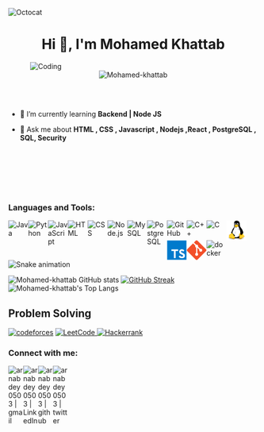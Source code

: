 ![Octocat](ezgif.com-reverse.gif)
<h1 align="center">Hi 👋, I'm Mohamed Khattab</h1>           
<img align="right" alt="Coding" width="460" src="https://cdn.dribbble.com/users/1292677/screenshots/6139167/media/fcf7fd0c619bb87706533079240915f3.gif"/>
<p align="center"> <img src="https://komarev.com/ghpvc/?username=Mohamed-khattab&label=Profile%20views&color=0e75b6&style=flat" alt="Mohamed-khattab" /> </p>  

<br />
<br />

- 🌱 I’m currently learning **Backend | Node JS**  

- 💬 Ask me about **HTML , CSS , Javascript , Nodejs ,React ,  PostgreSQL , SQL, Security**      

 
<br />
<br />
<br /><br /><br />


### Languages and Tools:

[<img align="left" alt="Java" width="40px" src="https://cdn.jsdelivr.net/gh/devicons/devicon/icons/java/java-original-wordmark.svg" />][github]
[<img align="left" alt="Python" width="40px" src="https://cdn.jsdelivr.net/gh/devicons/devicon/icons/python/python-original-wordmark.svg" />][github]
[<img align="left" alt="JavaScript" width="40px" src="https://cdn.jsdelivr.net/gh/devicons/devicon/icons/javascript/javascript-original.svg" />][github]
[<img align="left" alt="HTML" width="40px" src="https://cdn.jsdelivr.net/gh/devicons/devicon/icons/html5/html5-original-wordmark.svg" />][github]
[<img align="left" alt="CSS" width="40px" src="https://cdn.jsdelivr.net/gh/devicons/devicon/icons/css3/css3-original-wordmark.svg" />][github]
[<img align="left" alt="Node.js" width="40px" src="https://cdn.jsdelivr.net/gh/devicons/devicon/icons/nodejs/nodejs-original-wordmark.svg" />][github]
[<img align="left" alt="MySQL" width="40px" src="https://cdn.jsdelivr.net/gh/devicons/devicon/icons/mysql/mysql-original-wordmark.svg" />][github]
[<img align="left" alt="PostgreSQL" width="40px" src="https://cdn.jsdelivr.net/gh/devicons/devicon/icons/postgresql/postgresql-original-wordmark.svg" />][github]
[<img align="left" alt="GitHub" width="40px" src="https://cdn.jsdelivr.net/gh/devicons/devicon/icons/github/github-original-wordmark.svg" />][github]
<img align="left" alt="C++" width="40px" src="https://img.icons8.com/color/48/000000/c-plus-plus-logo.png">
<img align="left" alt="C" width="40px" src="https://img.icons8.com/color/48/000000/c-programming.png">
[<img align="left" alt="Linux" width="40px" src="https://raw.githubusercontent.com/devicons/devicon/master/icons/linux/linux-original.svg" />](https://www.linux.org/)
[<img align="left" alt="TypeScript" width="40px" src="https://raw.githubusercontent.com/devicons/devicon/master/icons/typescript/typescript-original.svg" />](https://www.typescriptlang.org/)
[<img align="left" alt="Git" width="40px" src="https://raw.githubusercontent.com/devicons/devicon/master/icons/git/git-original.svg" />](https://git-scm.com/)

 <img  align="left" alt="docker" width="40px"  src="https://cdn.jsdelivr.net/gh/devicons/devicon/icons/docker/docker-plain-wordmark.svg" />
<br/>
<br/>


![Snake animation](https://github.com/thepiyushmalhotra/thepiyushmalhotra/blob/output/github-contribution-grid-snake.svg)
   
 ![Mohamed-khattab GitHub stats](https://github-readme-stats.vercel.app/api?username=Mohamed-khattab&show_icons=true&theme=react)
 [![GitHub Streak](http://github-readme-streak-stats.herokuapp.com?user=Mohamed-khattab&theme=react&date_format=M%20j%5B%2C%20Y%5D)](https://git.io/streak-stats)
![Mohamed-khattab's Top Langs](https://github-readme-stats.vercel.app/api/top-langs/?username=Mohamed-khattab&theme=material-palenight&layout=compact)

## Problem Solving

[<a href="https://codeforces.com/profile/Mohamed.Khattab"><img src='https://cdn.jsdelivr.net/npm/simple-icons@3.0.1/icons/codeforces.svg' alt='codeforces' height='40'></a>](https://codeforces.com/profile/Mohamed.Khattab)
 <a href="https://leetcode.com/Mohamed-Khattab/">
  <img
    alt=" LeetCode "
    src="https://img.shields.io/badge/-LeetCode-FFA116?style=for-the-badge&logo=LeetCode&logoColor=black"
  />
 </a>
[<a href="https://www.hackerrank.com/mohamedKhattab?hr_r=1"><img src='https://img.shields.io/badge/-Hackerrank-2EC866?style=for-the-badge&logo=HackerRank&logoColor=white' alt='Hackerrank' height='40'></a>](https://www.hackerrank.com/mohamedKhattab?hr_r=1)


### Connect with me:

[<img align="left" alt="arnabdey0503 | gmail" width="30px" src="https://cdn.jsdelivr.net/npm/simple-icons@v3/icons/gmail.svg" />][gmail]
[<img align="left" alt="arnabdey0503 | LinkedIn" width="30px" src="https://cdn.jsdelivr.net/npm/simple-icons@v3/icons/linkedin.svg" />][linkedin]
[<img align="left" alt="arnabdey0503 | github" width="30px" src="https://cdn.jsdelivr.net/npm/simple-icons@v3/icons/github.svg" />][github]
[<img align="left" alt="arnabdey0503 | twitter" width="30px" src="https://cdn.jsdelivr.net/npm/simple-icons@v3/icons/twitter.svg" />][twitter]

       

[twitter]:https://twitter.com/khattab_0X
[gmail]: Mohamed.e.khattab.0@gmail.com
[linkedin]: https://www.linkedin.com/in/mohamed-khattab-0x/
[github]: https://github.com/Mohamed-khattab


